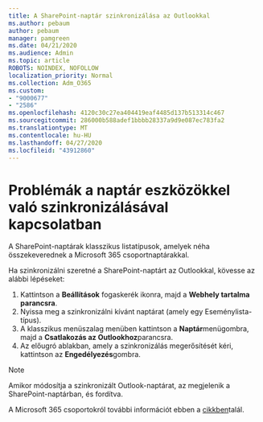 ```yaml
---
title: A SharePoint-naptár szinkronizálása az Outlookkal
ms.author: pebaum
author: pebaum
manager: pamgreen
ms.date: 04/21/2020
ms.audience: Admin
ms.topic: article
ROBOTS: NOINDEX, NOFOLLOW
localization_priority: Normal
ms.collection: Adm_O365
ms.custom:
- "9000677"
- "2586"
ms.openlocfilehash: 4120c30c27ea404419eaf4485d137b513314c467
ms.sourcegitcommit: 286000b588adef1bbbb28337a9d9e087ec783fa2
ms.translationtype: MT
ms.contentlocale: hu-HU
ms.lasthandoff: 04/27/2020
ms.locfileid: "43912860"
---
```

# <a name="issues-synchronizing-your-calendar-to-devices"></a>Problémák a naptár eszközökkel való szinkronizálásával kapcsolatban

A SharePoint-naptárak klasszikus listatípusok, amelyek néha összekeverednek a Microsoft 365 csoportnaptárakkal.

Ha szinkronizálni szeretné a SharePoint-naptárt az Outlookkal, kövesse az alábbi lépéseket:

1. Kattintson a **Beállítások** fogaskerék ikonra, majd a **Webhely tartalma parancsra**.
2. Nyissa meg a szinkronizálni kívánt naptárat (amely egy Eseménylista-típus).
3. A klasszikus menüszalag menüben kattintson a **Naptár**menügombra, majd a **Csatlakozás az Outlookhoz**parancsra.
4. Az előugró ablakban, amely a szinkronizálás megerősítését kéri, kattintson az **Engedélyezés**gombra.

>[!Note]
> Amikor módosítja a szinkronizált Outlook-naptárat, az megjelenik a SharePoint-naptárban, és fordítva.

A Microsoft 365 csoportokról további információt ebben a [cikkben](https://support.office.com/article/Learn-about-Office-365-groups-b565caa1-5c40-40ef-9915-60fdb2d97fa2)talál.
